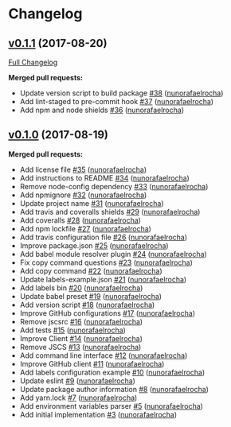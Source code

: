 # Changelog

## [v0.1.1](https://github.com/seegno/github-labels/tree/v0.1.1) (2017-08-20)
[Full Changelog](https://github.com/seegno/github-labels/compare/v0.1.0...v0.1.1)

**Merged pull requests:**

- Update version script to build package [\#38](https://github.com/seegno/github-labels/pull/38) ([nunorafaelrocha](https://github.com/nunorafaelrocha))
- Add lint-staged to pre-commit hook [\#37](https://github.com/seegno/github-labels/pull/37) ([nunorafaelrocha](https://github.com/nunorafaelrocha))
- Add npm and node shields [\#36](https://github.com/seegno/github-labels/pull/36) ([nunorafaelrocha](https://github.com/nunorafaelrocha))

## [v0.1.0](https://github.com/seegno/github-labels/tree/v0.1.0) (2017-08-19)
**Merged pull requests:**

- Add license file [\#35](https://github.com/seegno/github-labels/pull/35) ([nunorafaelrocha](https://github.com/nunorafaelrocha))
- Add instructions to README [\#34](https://github.com/seegno/github-labels/pull/34) ([nunorafaelrocha](https://github.com/nunorafaelrocha))
- Remove node-config dependency [\#33](https://github.com/seegno/github-labels/pull/33) ([nunorafaelrocha](https://github.com/nunorafaelrocha))
- Add npmignore [\#32](https://github.com/seegno/github-labels/pull/32) ([nunorafaelrocha](https://github.com/nunorafaelrocha))
- Update project name [\#31](https://github.com/seegno/github-labels/pull/31) ([nunorafaelrocha](https://github.com/nunorafaelrocha))
- Add travis and coveralls shields [\#29](https://github.com/seegno/github-labels/pull/29) ([nunorafaelrocha](https://github.com/nunorafaelrocha))
- Add coveralls [\#28](https://github.com/seegno/github-labels/pull/28) ([nunorafaelrocha](https://github.com/nunorafaelrocha))
- Add npm lockfile [\#27](https://github.com/seegno/github-labels/pull/27) ([nunorafaelrocha](https://github.com/nunorafaelrocha))
- Add travis configuration file [\#26](https://github.com/seegno/github-labels/pull/26) ([nunorafaelrocha](https://github.com/nunorafaelrocha))
- Improve package.json [\#25](https://github.com/seegno/github-labels/pull/25) ([nunorafaelrocha](https://github.com/nunorafaelrocha))
- Add babel module resolver plugin [\#24](https://github.com/seegno/github-labels/pull/24) ([nunorafaelrocha](https://github.com/nunorafaelrocha))
- Fix copy command questions [\#23](https://github.com/seegno/github-labels/pull/23) ([nunorafaelrocha](https://github.com/nunorafaelrocha))
- Add copy command [\#22](https://github.com/seegno/github-labels/pull/22) ([nunorafaelrocha](https://github.com/nunorafaelrocha))
- Update labels-example.json [\#21](https://github.com/seegno/github-labels/pull/21) ([nunorafaelrocha](https://github.com/nunorafaelrocha))
- Add labels bin [\#20](https://github.com/seegno/github-labels/pull/20) ([nunorafaelrocha](https://github.com/nunorafaelrocha))
- Update babel preset [\#19](https://github.com/seegno/github-labels/pull/19) ([nunorafaelrocha](https://github.com/nunorafaelrocha))
- Add version script [\#18](https://github.com/seegno/github-labels/pull/18) ([nunorafaelrocha](https://github.com/nunorafaelrocha))
- Improve GitHub configurations [\#17](https://github.com/seegno/github-labels/pull/17) ([nunorafaelrocha](https://github.com/nunorafaelrocha))
- Remove jscsrc [\#16](https://github.com/seegno/github-labels/pull/16) ([nunorafaelrocha](https://github.com/nunorafaelrocha))
- Add tests [\#15](https://github.com/seegno/github-labels/pull/15) ([nunorafaelrocha](https://github.com/nunorafaelrocha))
- Improve Client [\#14](https://github.com/seegno/github-labels/pull/14) ([nunorafaelrocha](https://github.com/nunorafaelrocha))
- Remove JSCS [\#13](https://github.com/seegno/github-labels/pull/13) ([nunorafaelrocha](https://github.com/nunorafaelrocha))
- Add command line interface [\#12](https://github.com/seegno/github-labels/pull/12) ([nunorafaelrocha](https://github.com/nunorafaelrocha))
- Improve GitHub client [\#11](https://github.com/seegno/github-labels/pull/11) ([nunorafaelrocha](https://github.com/nunorafaelrocha))
- Add labels configuration example [\#10](https://github.com/seegno/github-labels/pull/10) ([nunorafaelrocha](https://github.com/nunorafaelrocha))
- Update eslint [\#9](https://github.com/seegno/github-labels/pull/9) ([nunorafaelrocha](https://github.com/nunorafaelrocha))
- Update package author information [\#8](https://github.com/seegno/github-labels/pull/8) ([nunorafaelrocha](https://github.com/nunorafaelrocha))
- Add yarn.lock [\#7](https://github.com/seegno/github-labels/pull/7) ([nunorafaelrocha](https://github.com/nunorafaelrocha))
- Add environment variables parser [\#5](https://github.com/seegno/github-labels/pull/5) ([nunorafaelrocha](https://github.com/nunorafaelrocha))
- Add initial implementation [\#3](https://github.com/seegno/github-labels/pull/3) ([nunorafaelrocha](https://github.com/nunorafaelrocha))
